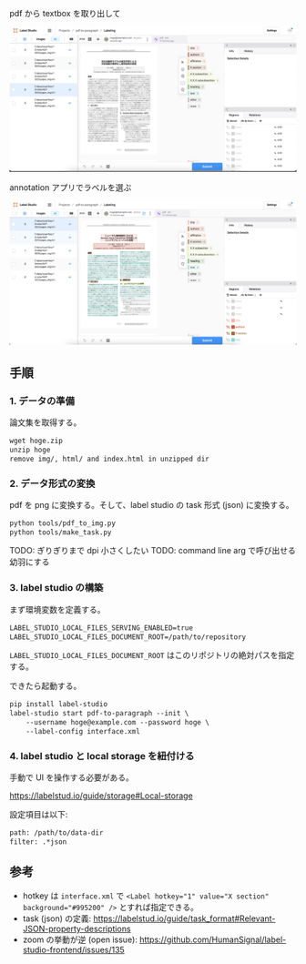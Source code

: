 pdf から textbox を取り出して

![Alt text](docs/before.png)

annotation アプリでラベルを選ぶ

![Alt text](docs/after.png)

## 手順

### 1. データの準備

論文集を取得する。

```
wget hoge.zip
unzip hoge
remove img/, html/ and index.html in unzipped dir
```

### 2. データ形式の変換

pdf を png に変換する。そして、label studio の task 形式 (json) に変換する。

```
python tools/pdf_to_img.py
python tools/make_task.py
```

TODO: ぎりぎりまで dpi 小さくしたい
TODO: command line arg で呼び出せる幼羽にする

### 3. label studio の構築

まず環境変数を定義する。

```
LABEL_STUDIO_LOCAL_FILES_SERVING_ENABLED=true
LABEL_STUDIO_LOCAL_FILES_DOCUMENT_ROOT=/path/to/repository
```

`LABEL_STUDIO_LOCAL_FILES_DOCUMENT_ROOT` はこのリポジトリの絶対パスを指定する。

できたら起動する。

```
pip install label-studio
label-studio start pdf-to-paragraph --init \
    --username hoge@example.com --password hoge \
    --label-config interface.xml
```

### 4. label studio と local storage を紐付ける

手動で UI を操作する必要がある。

https://labelstud.io/guide/storage#Local-storage

設定項目は以下:

```
path: /path/to/data-dir
filter: .*json
```

## 参考

- hotkey は `interface.xml` で `<Label hotkey="1" value="X section" background="#995200" />` とすれば指定できる。
- task (json) の定義: https://labelstud.io/guide/task_format#Relevant-JSON-property-descriptions
- zoom の挙動が逆 (open issue): https://github.com/HumanSignal/label-studio-frontend/issues/135
